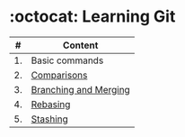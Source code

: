 # :octocat: Learning Git

|#|Content|
|---|---|
|1.|Basic commands|
|2.|[Comparisons](./comparisons.md)|
|3.|[Branching and Merging](./branching_and_merging.md)|
|4.|[Rebasing](./rebasing.md)|
|5.|[Stashing](./stashing.md)|
